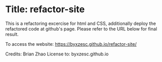 # Title: refactor-site
This is a refactoring excercise for html and CSS, additionally deploy the refactored code at github's page.
Please refer to the URL below for final result.

To access the website: https://byxzesc.github.io/refactor-site/

Credits: Brian Zhao
License to: byxzesc.github.io
